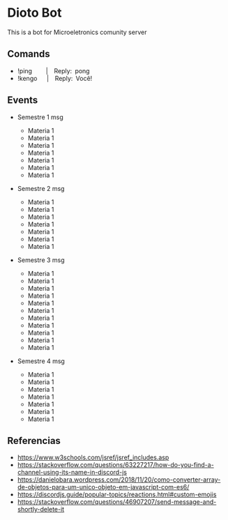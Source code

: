 # Dioto Bot

This is a bot for Microeletronics comunity server

## Comands

- !ping &ensp;&ensp;&ensp;&ensp;|&ensp;&ensp;Reply:&ensp;pong
- !kengo &ensp;&ensp; |&ensp;&ensp;Reply:&ensp;Você!

## Events

- Semestre 1 msg

  - Materia 1
  - Materia 1
  - Materia 1
  - Materia 1
  - Materia 1
  - Materia 1
  - Materia 1

- Semestre 2 msg

  - Materia 1
  - Materia 1
  - Materia 1
  - Materia 1
  - Materia 1
  - Materia 1
  - Materia 1

- Semestre 3 msg

  - Materia 1
  - Materia 1
  - Materia 1
  - Materia 1
  - Materia 1
  - Materia 1
  - Materia 1
  - Materia 1
  - Materia 1
  - Materia 1
  - Materia 1

- Semestre 4 msg
  - Materia 1
  - Materia 1
  - Materia 1
  - Materia 1
  - Materia 1
  - Materia 1
  - Materia 1

## Referencias

- https://www.w3schools.com/jsref/jsref_includes.asp
- https://stackoverflow.com/questions/63227217/how-do-you-find-a-channel-using-its-name-in-discord-js
- https://danielobara.wordpress.com/2018/11/20/como-converter-array-de-objetos-para-um-unico-objeto-em-javascript-com-es6/
- https://discordjs.guide/popular-topics/reactions.html#custom-emojis
- https://stackoverflow.com/questions/46907207/send-message-and-shortly-delete-it
